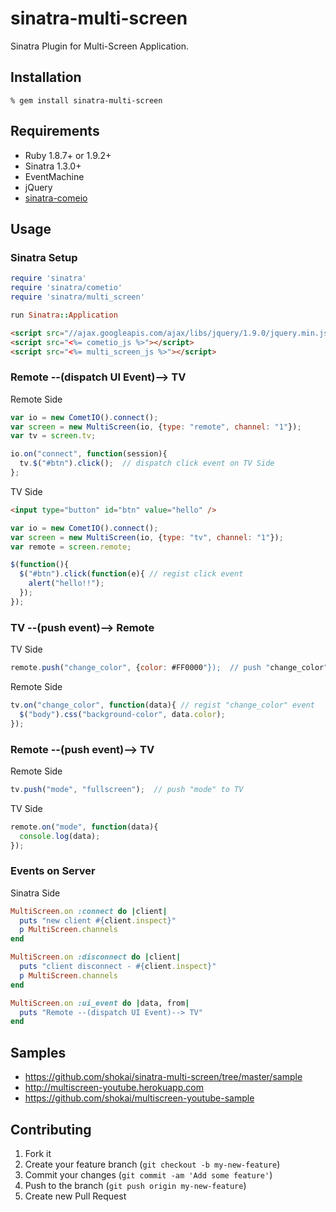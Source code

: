 sinatra-multi-screen
====================
Sinatra Plugin for Multi-Screen Application.


Installation
------------

    % gem install sinatra-multi-screen

Requirements
------------
* Ruby 1.8.7+ or 1.9.2+
* Sinatra 1.3.0+
* EventMachine
* jQuery
* [sinatra-comeio](http://shokai.github.com/sinatra-cometio)


Usage
-----

### Sinatra Setup

```ruby
require 'sinatra'
require 'sinatra/cometio'
require 'sinatra/multi_screen'

run Sinatra::Application
```
```html
<script src="//ajax.googleapis.com/ajax/libs/jquery/1.9.0/jquery.min.js"></script>
<script src="<%= cometio_js %>"></script>
<script src="<%= multi_screen_js %>"></script>
```

### Remote --(dispatch UI Event)--> TV

Remote Side
```javascript
var io = new CometIO().connect();
var screen = new MultiScreen(io, {type: "remote", channel: "1"});
var tv = screen.tv;

io.on("connect", function(session){
  tv.$("#btn").click();  // dispatch click event on TV Side
};
```

TV Side
```html
<input type="button" id="btn" value="hello" />
```
```javascript
var io = new CometIO().connect();
var screen = new MultiScreen(io, {type: "tv", channel: "1"});
var remote = screen.remote;

$(function(){
  $("#btn").click(function(e){ // regist click event
    alert("hello!!");
  });
});
```

### TV --(push event)--> Remote

TV Side
```javascript
remote.push("change_color", {color: #FF0000"});  // push "change_color" event to Remote
```

Remote Side
```javascript
tv.on("change_color", function(data){ // regist "change_color" event
  $("body").css("background-color", data.color);
});
```

### Remote --(push event)--> TV

Remote Side
```javascript
tv.push("mode", "fullscreen");  // push "mode" to TV
```

TV Side
```javascript
remote.on("mode", function(data){
  console.log(data);
});
```


### Events on Server

Sinatra Side
```ruby
MultiScreen.on :connect do |client|
  puts "new client #{client.inspect}"
  p MultiScreen.channels
end

MultiScreen.on :disconnect do |client|
  puts "client disconnect - #{client.inspect}"
  p MultiScreen.channels
end

MultiScreen.on :ui_event do |data, from|
  puts "Remote --(dispatch UI Event)--> TV"
end
```

Samples
-------
* https://github.com/shokai/sinatra-multi-screen/tree/master/sample
* http://multiscreen-youtube.herokuapp.com
* https://github.com/shokai/multiscreen-youtube-sample


Contributing
------------
1. Fork it
2. Create your feature branch (`git checkout -b my-new-feature`)
3. Commit your changes (`git commit -am 'Add some feature'`)
4. Push to the branch (`git push origin my-new-feature`)
5. Create new Pull Request
